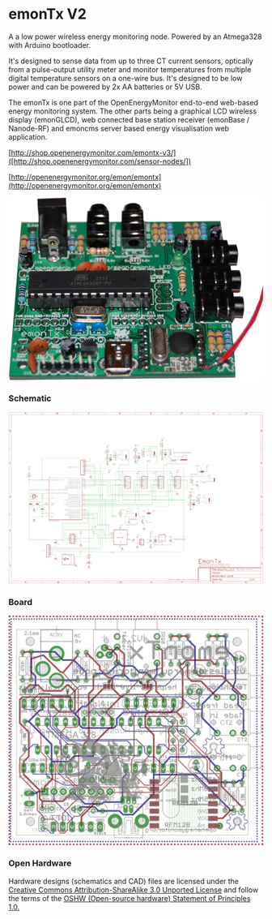 # emonTx V2


A a low power wireless energy monitoring node. Powered by an Atmega328 with Arduino bootloader.

It's designed to sense data from up to three CT current sensors, optically from a pulse-output utility meter and monitor temperatures from multiple digital temperature sensors on a one-wire bus. It's designed to be low power and can be powered by 2x AA batteries or 5V USB.

The emonTx is one part of the OpenEnergyMonitor end-to-end web-based energy monitoring system. The other parts being a graphical LCD wireless display (emonGLCD), web connected base station receiver (emonBase / Nanode-RF) and emoncms server based energy visualisation web application.


[http://shop.openenergymonitor.com/emontx-v3/]([http://shop.openenergymonitor.com/sensor-nodes/])


[http://openenergymonitor.org/emon/emontx](http://openenergymonitor.org/emon/emontx)


![photo.png](photo.png)


### Schematic

![schematic.png](schematic.png)



### Board

![board.png](board.png)



### Open Hardware

Hardware designs (schematics and CAD) files are licensed under the [Creative Commons Attribution-ShareAlike 3.0 Unported License](http://creativecommons.org/licenses/by-sa/3.0/) and follow the terms of the [OSHW (Open-source hardware) Statement of Principles 1.0.](http://freedomdefined.org/OSHW)
